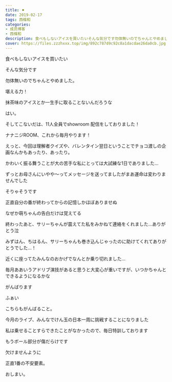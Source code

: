 ```yaml
---
title: ⚫︎
date: 2019-02-17
tags: 西條和
categories: 
- 成员博客
- 西條和
description: 食べもしないアイスを買いたいそんな気分です勿体無いのでちゃんとやめました。堪える力！...
cover: https://files.zzzhxxx.top/img/892c787d9c92c8a1dacdae26da0cb.jpg 
---
```














食べもしないアイスを買いたい













そんな気分です

















勿体無いのでちゃんとやめました。











堪える力！










抹茶味のアイスとか一生手に取ることないんだろうな























はい。

















そしてこないだは、11人全員でshowroom 配信をしておりました！








ナナニジROOM、これから毎月やります！














えっと、今回は理解者クイズや、バレンタイン翌日ということでチョコ渡しの企画なんかもあったり、あったり。



















かわいく振る舞うことが大の苦手な私にとっては大試練な1日でありました…












ずっとお母さんにいやや〜ってメッセージを送ってましたがまあ運命は変わりませんでした















そりゃそうです
















正直自分の番が終わってからの記憶しかほぼありませぬ












なぜか萌ちゃんの告白だけは覚えてる













終わったあと、サリーちゃんが震えてた私をみかねて連絡をくれました…ありがとう泣












みずはん、ちはるん、サリーちゃんも巻き込んじゃったのに助けてくれてありがとうでした…！










近くに座ってたみんなのおかげでなんとか乗り切れました…















毎月ああいうアドリブ演技があると思うと大変心が重いですが、いつかちゃんとできるようになるかな












がんばります















ふぁい









こちらもがんばること。











今月のライブ、みんなでけん玉の日本一周に挑戦することになりました











私は乗せることすらできたことがなかったので、毎日特訓しております







もうボール部分が傷だらけです













欠けませんように










正直1番の不安要素。















おしまい。


